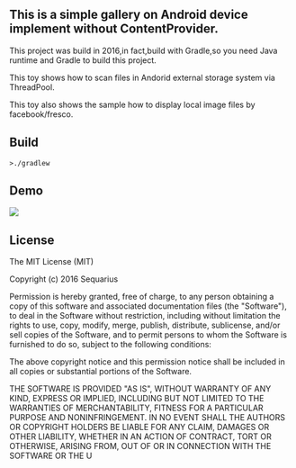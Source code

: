 ## This is a simple gallery on Android device implement without ContentProvider. 
This project was build in 2016,in fact,build with Gradle,so you need Java runtime and Gradle to build this project.

This toy shows how to scan files in Andorid external storage system via ThreadPool.

This toy also shows the sample how to display local image files by facebook/fresco.
## Build
```
>./gradlew
```
## Demo
![](https://github.com/sequarius/SequariusToys/blob/master/GalleryToy/demo.gif)
## License
The MIT License (MIT)

Copyright (c) 2016 Sequarius

Permission is hereby granted, free of charge, to any person obtaining a copy
of this software and associated documentation files (the "Software"), to deal
in the Software without restriction, including without limitation the rights
to use, copy, modify, merge, publish, distribute, sublicense, and/or sell
copies of the Software, and to permit persons to whom the Software is
furnished to do so, subject to the following conditions:

The above copyright notice and this permission notice shall be included in all
copies or substantial portions of the Software.

THE SOFTWARE IS PROVIDED "AS IS", WITHOUT WARRANTY OF ANY KIND, EXPRESS OR
IMPLIED, INCLUDING BUT NOT LIMITED TO THE WARRANTIES OF MERCHANTABILITY,
FITNESS FOR A PARTICULAR PURPOSE AND NONINFRINGEMENT. IN NO EVENT SHALL THE
AUTHORS OR COPYRIGHT HOLDERS BE LIABLE FOR ANY CLAIM, DAMAGES OR OTHER
LIABILITY, WHETHER IN AN ACTION OF CONTRACT, TORT OR OTHERWISE, ARISING FROM,
OUT OF OR IN CONNECTION WITH THE SOFTWARE OR THE U

